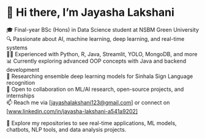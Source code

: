# 👋 Hi there, I’m Jayasha Lakshani

🎓 Final-year BSc (Hons) in Data Science student at NSBM Green University  
🔍 Passionate about AI, machine learning, deep learning, and real-time systems  
👩‍💻 Experienced with Python, R, Java, Streamlit, YOLO, MongoDB, and more  
📊 Currently exploring advanced OOP concepts with Java and backend development  
🧠 Researching ensemble deep learning models for Sinhala Sign Language recognition  
🤝 Open to collaboration on ML/AI research, open-source projects, and internships  
📫 Reach me via [jayashalakshani123@gmail.com] or connect on [www.linkedin.com/in/jayasha-lakshani-a541a9202]  

🔗 Explore my repositories to see real-time applications, ML models, chatbots, NLP tools, and data analysis projects.
